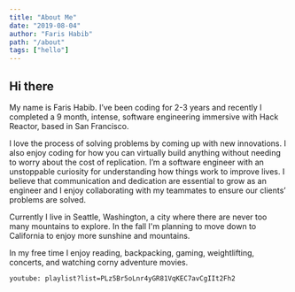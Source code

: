```yaml
---
title: "About Me"
date: "2019-08-04"
author: "Faris Habib"
path: "/about"
tags: ["hello"]
---
```


## Hi there

My name is Faris Habib.  I’ve been coding for 2-3 years and recently I completed a 9 month, intense, software engineering immersive with Hack Reactor, based in San Francisco.

I love the process of solving problems by coming up with new innovations. I also enjoy coding for how you can virtually build anything without needing to worry about the cost of replication. I’m a software engineer with an unstoppable curiosity for understanding how things work to improve lives. I believe that communication and dedication are essential to grow as an engineer and I enjoy collaborating with my teammates to ensure our clients’ problems are solved.

Currently I live in Seattle, Washington, a city where there are never too many mountains to explore. In the fall I'm planning to move down to California to enjoy more sunshine and mountains.

In my free time I enjoy reading, backpacking, gaming, weightlifting, concerts, and watching corny adventure movies.

`youtube: playlist?list=PLz5Br5oLnr4yGR81VqKEC7avCgIIt2Fh2`